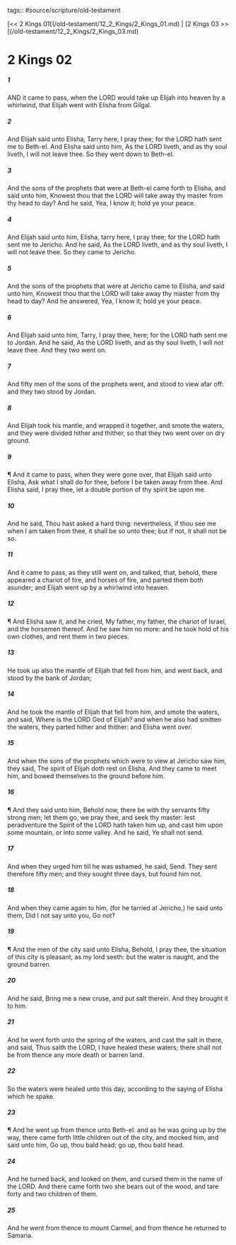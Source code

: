 tags:: #source/scripture/old-testament

[<< 2 Kings 01[(/old-testament/12_2_Kings/2_Kings_01.md) | [2 Kings 03 >>[(/old-testament/12_2_Kings/2_Kings_03.md)

# 2 Kings 02

##### 1

AND it came to pass, when the LORD would take up Elijah into heaven by a whirlwind, that Elijah went with Elisha from Gilgal.

##### 2

And Elijah said unto Elisha, Tarry here, I pray thee; for the LORD hath sent me to Beth-el. And Elisha said unto him, As the LORD liveth, and as thy soul liveth, I will not leave thee. So they went down to Beth-el.

##### 3

And the sons of the prophets that were at Beth-el came forth to Elisha, and said unto him, Knowest thou that the LORD will take away thy master from thy head to day? And he said, Yea, I know it; hold ye your peace.

##### 4

And Elijah said unto him, Elisha, tarry here, I pray thee; for the LORD hath sent me to Jericho. And he said, As the LORD liveth, and as thy soul liveth, I will not leave thee. So they came to Jericho.

##### 5

And the sons of the prophets that were at Jericho came to Elisha, and said unto him, Knowest thou that the LORD will take away thy master from thy head to day? And he answered, Yea, I know it; hold ye your peace.

##### 6

And Elijah said unto him, Tarry, I pray thee, here; for the LORD hath sent me to Jordan. And he said, As the LORD liveth, and as thy soul liveth, I will not leave thee. And they two went on.

##### 7

And fifty men of the sons of the prophets went, and stood to view afar off: and they two stood by Jordan.

##### 8

And Elijah took his mantle, and wrapped it together, and smote the waters, and they were divided hither and thither, so that they two went over on dry ground.

##### 9

¶ And it came to pass, when they were gone over, that Elijah said unto Elisha, Ask what I shall do for thee, before I be taken away from thee. And Elisha said, I pray thee, let a double portion of thy spirit be upon me.

##### 10

And he said, Thou hast asked a hard thing: nevertheless, if thou see me when I am taken from thee, it shall be so unto thee; but if not, it shall not be so.

##### 11

And it came to pass, as they still went on, and talked, that, behold, there appeared a chariot of fire, and horses of fire, and parted them both asunder; and Elijah went up by a whirlwind into heaven.

##### 12

¶ And Elisha saw it, and he cried, My father, my father, the chariot of Israel, and the horsemen thereof. And he saw him no more: and he took hold of his own clothes, and rent them in two pieces.

##### 13

He took up also the mantle of Elijah that fell from him, and went back, and stood by the bank of Jordan;

##### 14

And he took the mantle of Elijah that fell from him, and smote the waters, and said, Where is the LORD God of Elijah? and when he also had smitten the waters, they parted hither and thither: and Elisha went over.

##### 15

And when the sons of the prophets which were to view at Jericho saw him, they said, The spirit of Elijah doth rest on Elisha. And they came to meet him, and bowed themselves to the ground before him.

##### 16

¶ And they said unto him, Behold now, there be with thy servants fifty strong men; let them go, we pray thee, and seek thy master: lest peradventure the Spirit of the LORD hath taken him up, and cast him upon some mountain, or into some valley. And he said, Ye shall not send.

##### 17

And when they urged him till he was ashamed, he said, Send. They sent therefore fifty men; and they sought three days, but found him not.

##### 18

And when they came again to him, (for he tarried at Jericho,) he said unto them, Did I not say unto you, Go not?

##### 19

¶ And the men of the city said unto Elisha, Behold, I pray thee, the situation of this city is pleasant, as my lord seeth: but the water is naught, and the ground barren.

##### 20

And he said, Bring me a new cruse, and put salt therein. And they brought it to him.

##### 21

And he went forth unto the spring of the waters, and cast the salt in there, and said, Thus saith the LORD, I have healed these waters; there shall not be from thence any more death or barren land.

##### 22

So the waters were healed unto this day, according to the saying of Elisha which he spake.

##### 23

¶ And he went up from thence unto Beth-el: and as he was going up by the way, there came forth little children out of the city, and mocked him, and said unto him, Go up, thou bald head; go up, thou bald head.

##### 24

And he turned back, and looked on them, and cursed them in the name of the LORD. And there came forth two she bears out of the wood, and tare forty and two children of them.

##### 25

And he went from thence to mount Carmel, and from thence he returned to Samaria.
